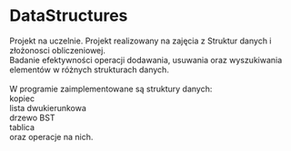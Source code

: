 # DataStructures

Projekt na uczelnie. Projekt realizowany na zajęcia z Struktur danych i złożonosci obliczeniowej.<br/>
Badanie efektywności operacji dodawania, usuwania oraz wyszukiwania elementów w różnych strukturach danych.<br/>
<br/>
W programie zaimplementowane są struktury danych:
<br/>kopiec
<br/>lista dwukierunkowa
<br/>drzewo BST
<br/>tablica<br/>
oraz operacje na nich.
